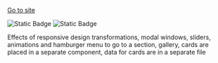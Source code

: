 [Go to site](https://lease-cars-henna.vercel.app/)

![Static Badge](https://img.shields.io/badge/next-js) ![Static Badge](https://img.shields.io/badge/html-scss)


Effects of responsive design transformations, modal windows, sliders, animations and hamburger menu to go to a section, gallery, cards are placed in a separate component, data for cards are in a separate file
